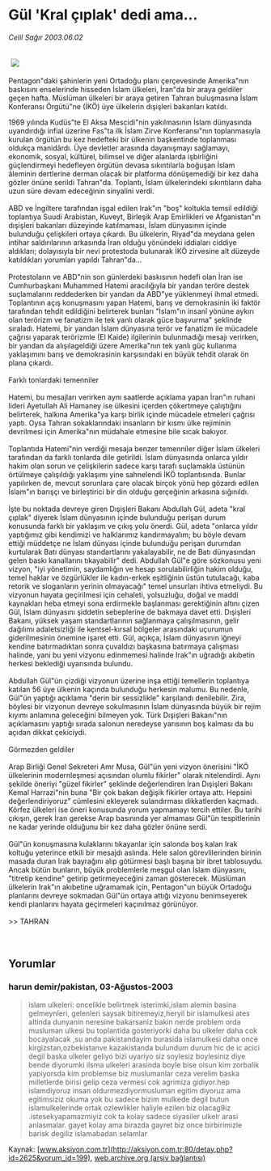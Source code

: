 # Gül 'Kral çıplak' dedi ama...

*Celil Sağır 2003.06.02*

<div bgcolor="#FFFEF6">
 <font>
  <img border="0" height="1" src="/web/20060101050504im_/http://aksiyon.com.tr/images/blank.gif"/>
 </font>
 <font class="content">
  <p>
   <img border="0" hspace="5" src="http://web.archive.org/web/20060101050504im_/http://www.aksiyon.com.tr/resim/443/18.jpg" vspace="5"/>
  </p>
 </font>
 <font class="content">
  Pentagon"daki şahinlerin yeni Ortadoğu planı çerçevesinde Amerika"nın baskısını enselerinde hisseden İslam ülkeleri, İran"da bir araya geldiler geçen hafta. Müslüman ülkeleri bir araya getiren Tahran buluşmasına İslam Konferansı Örgütü"ne (İKÖ) üye ülkelerin dışişleri bakanları katıldı.
 </font>
 <p>
  <font class="content">
   1969 yılında Kudüs"te El Aksa Mescidi"nin yakılmasının İslam dünyasında uyandırdığı infial üzerine Fas"ta ilk İslam Zirve Konferansı"nın toplanmasıyla kurulan örgütün bu kez hedefteki bir ülkenin başkentinde toplanması oldukça manidârdı. Üye devletler arasında dayanışmayı sağlamayı, ekonomik, sosyal, kültürel, bilimsel ve diğer alanlarda işbirliğini güçlendirmeyi hedefleyen örgütün devasa sıkıntılarla boğuşan İslam âleminin dertlerine derman olacak bir platforma dönüşemediği bir kez daha gözler önüne serildi Tahran"da. Toplantı, İslam ülkelerindeki sıkıntıların daha uzun süre devam edeceğinin sinyalini verdi.
   <br>
    <br>
     ABD ve İngiltere tarafından işgal edilen Irak"ın "boş" koltukla temsil edildiği toplantıya Suudi Arabistan, Kuveyt, Birleşik Arap Emirlikleri ve Afganistan"ın dışişleri bakanları düzeyinde katılmaması, İslam dünyasının içinde bulunduğu çelişkileri ortaya çıkardı. Bu ülkelerin, Riyad"da meydana gelen intihar saldırılarının arkasında İran olduğu yönündeki iddiaları ciddiye aldıkları; dolayısıyla bir nevi protestoda bulunarak İKÖ zirvesine alt düzeyde katıldıkları yorumları yapıldı Tahran"da...
     <br/>
     <br/>
     Protestoların ve ABD"nin son günlerdeki baskısının hedefi olan İran ise Cumhurbaşkanı Muhammed Hatemi aracılığıyla bir yandan teröre destek suçlamalarını reddederken bir yandan da ABD"ye yüklenmeyi ihmal etmedi. Toplantının açış konuşmasını yapan Hatemi, barış ve demokrasinin iki faktör tarafından tehdit edildiğini belirterek bunları "İslam"ın insanî yönüne aykırı olan terörizm ve fanatizm ile tek yanlı olarak güce başvurma" şeklinde sıraladı. Hatemi, bir yandan İslam dünyasına terör ve fanatizm ile mücadele çağrısı yaparak terörizmle (El Kaide) ilgilerinin bulunmadığı mesajı verirken, bir yandan da alışılageldiği üzere Amerika"nın tek yanlı güç kullanma yaklaşımını barış ve demokrasinin karşısındaki en büyük tehdit olarak ön plana çıkardı.
     <br/>
     <br/>
     Farklı tonlardaki temenniler
     <br/>
     <br/>
     Hatemi, bu mesajları verirken aynı saatlerde açıklama yapan İran"ın ruhani lideri Ayetullah Ali Hamaney ise ülkesini içerden çökertmeye çalıştığını belirterek, halkına Amerika"ya karşı birlik içinde mücadele etmeleri çağrısı yaptı. Oysa Tahran sokaklarındaki insanların bir kısmı ülke rejiminin devrilmesi için Amerika"nın müdahale etmesine bile sıcak bakıyor.
     <br/>
     <br/>
     Toplantıda Hatemi"nin verdiği mesaja benzer temenniler diğer İslam ülkeleri tarafından da farklı tonlarda dile getirildi. İslam dünyasında onlarca yıldır hakim olan sorun ve çelişkilerin sadece karşı tarafı suçlamakla üstünün örtülmeye çalışıldığı yaklaşımı yine sahnelendi İKÖ toplantısında. Bunlar yapılırken de, mevcut sorunlara çare olacak birçok yönü hep gözardı edilen İslam"ın barışçı ve birleştirici bir din olduğu gerçeğinin arkasına sığınıldı.
     <br/>
     <br/>
     İşte bu noktada devreye giren Dışişleri Bakanı Abdullah Gül, adeta "kral çıplak" diyerek İslam dünyasının içinde bulunduğu perişan durum konusunda farklı bir yaklaşım ve çıkış yolu önerdi. Gül, adeta "onlarca yıldır yaptığımız gibi kendimizi ve halklarımız kandırmayalım; bu böyle devam ettiği müddetçe ne İslam dünyası içinde bulunduğu perişan durumdan kurtularak Batı dünyası standartlarını yakalayabilir, ne de Batı dünyasından gelen baskı kanallarını tıkayabilir" dedi. Abdullah Gül"e göre sözkonusu yeni vizyon, "iyi yönetimin, saydamlığın ve hesap sorulabilirliğin hakim olduğu, temel haklar ve özgürlükler ile kadın-erkek eşitliğinin üstün tutulacağı, kaba retorik ve sloganların yerinin olmayacağı" temel unsurları ihtiva etmeliydi.  Bu vizyonun hayata geçirilmesi için cehaleti, yolsuzluğu, doğal ve maddi kaynakları heba etmeyi sona erdirmekle başlanması gerektiğinin altını çizen Gül, İslam dünyasını şiddetin sebeplerine de bakmaya davet etti. Dışişleri Bakanı, yüksek yaşam standartlarının sağlanmaya çalışılmasının, gelir dağılımı adaletsizliği ile kentsel-kırsal bölgeler arasındaki uçurumun giderilmesinin önemine işaret etti. Gül, açıkça, İslam dünyasının iğneyi kendine batırmadıktan sonra çuvaldızı başkasına batırmaya çalışması halinde, yani bu yeni vizyonu edinmemesi halinde Irak"ın uğradığı akıbetin herkesi beklediği uyarısında bulundu.
     <br/>
     <br/>
     Abdullah Gül"ün çizdiği vizyonun üzerine inşa ettiği temellerin toplantıya katılan 56 üye ülkenin kaçında bulunduğu herkesin malumu. Bu nedenle, Gül"ün yaptığı açıklama "derin bir sessizlikle" karşılandı denilebilir. Zira, böylesi bir vizyonun devreye sokulmasının İslam dünyasında büyük bir rejim kıyımı anlamına geleceğini bilmeyen yok. Türk Dışişleri Bakanı"nın açıklamasını yaptığı sırada salonun neredeyse yarısının boş kalması da bu açıdan dikkat çekiciydi.
     <br/>
     <br/>
     Görmezden geldiler
     <br/>
     <br/>
     Arap Birliği Genel Sekreteri Amr Musa, Gül"ün yeni vizyon önerisini "İKÖ ülkelerinin modernleşmesi açısından olumlu fikirler" olarak nitelendirdi. Aynı şekilde öneriyi "güzel fikirler" şeklinde değerlendiren İran Dışişleri Bakanı Kemal Harrazi"nin buna "Bir çok bakan değişik fikirler ortaya attı. Hepsini değerlendiriyoruz" cümlesini ekleyerek sulandırması dikkatlerden kaçmadı. Körfez ülkeleri ise öneri konusunda yorum yapmamayı tercih ettiler. Bu tarihi çıkışın, gerek İran gerekse Arap basınında yer almaması Gül"ün tespitlerinin ne kadar yerinde olduğunu bir kez daha gözler önüne serdi.
     <br/>
     <br/>
     Gül"ün konuşmasına kulaklarını tıkayanlar için salonda boş kalan Irak koltuğu yeterince etkili bir mesajdı aslında. Hele salon görevlilerinden birinin masada duran Irak bayrağını alıp götürmesi başlı başına bir ibret tablosuydu. Ancak bütün bunların, büyük problemlerle meşgul olan İslam dünyasını, "titretip kendine" getirip getirmeyeceğini zaman gösterecek. Müslüman ülkelerin Irak"ın akıbetine uğramamak için, Pentagon"un büyük Ortadoğu planlarını devreye sokmadan Gül"ün ortaya attığı vizyonu benimseyerek kendi planlarını hayata geçirmeleri kaçınılmaz görünüyor.
     <br/>
     <br/>
     &gt;&gt; TAHRAN
    </br>
   </br>
  </font>
  <br/>
  <!---- YAZI SONU ----------->
 </p>
</div>


## Yorumlar

### harun demir/pakistan, 03-Ağustos-2003
> islam ulkeleri: 
> oncelikle belirtmek isterimki,islam alemin basina gelmeynleri, gelenleri saysak bitiremeyiz,heryil bir islamulkesi ates altinda dunyanin neresine bakarsaniz bakin nerde problem orda musluman ulkesi bu toplantida gosteriyorki daha bu ulkeler daha cok bocayalacak ,su anda pakistandayim burasida islamulkesi daha once kirgizstan,ozbekistanve kazakistanda bulundum durum hic de ic acici degil baska ulkeler geliyo bizi uyariyo siz soylesiz boylesiniz diye bende diyorumki ilsma ulkeleri arasinda boyle bise olsun kim zorbalik yapiyorsda kim problemse biz muslumanlar ceza verelim baska milletlerde birisi gelip ceza vermesi cok agrimiza gidiyor.hep islamdiyoruz insan oldurmezdiyormusluman egitim diyoruz ama egitimsiziz okuma yok bu sadece bizim mulkede degil butun islamulkelerinde ortak ozlewlikler haliyle ezilen biz olacag9iz .istesekyapamazmiyiz cok ta kolay sadece siyasiler ulkelr arasi anlasmalar.  gayet kolay ama birazda gayret  biz once birbirimizle barisk degiliz  islamabadan selamlar

Kaynak: [www.aksiyon.com.tr](http://aksiyon.com.tr:80/detay.php?id=2625&yorum_id=199), [web.archive.org (arşiv bağlantısı)](http://web.archive.org/web/20060101050504/http://aksiyon.com.tr:80/detay.php?id=2625&yorum_id=199)
